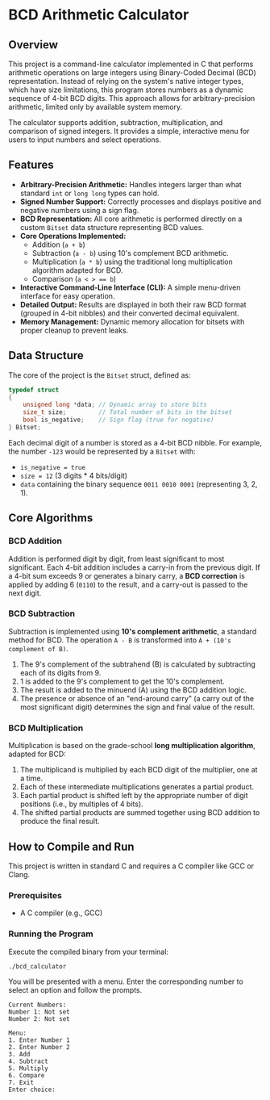 # BCD Arithmetic Calculator

## Overview

This project is a command-line calculator implemented in C that performs arithmetic operations on large integers using Binary-Coded Decimal (BCD) representation. Instead of relying on the system's native integer types, which have size limitations, this program stores numbers as a dynamic sequence of 4-bit BCD digits. This approach allows for arbitrary-precision arithmetic, limited only by available system memory.

The calculator supports addition, subtraction, multiplication, and comparison of signed integers. It provides a simple, interactive menu for users to input numbers and select operations.

## Features

- **Arbitrary-Precision Arithmetic:** Handles integers larger than what standard `int` or `long long` types can hold.
- **Signed Number Support:** Correctly processes and displays positive and negative numbers using a sign flag.
- **BCD Representation:** All core arithmetic is performed directly on a custom `Bitset` data structure representing BCD values.
- **Core Operations Implemented:**
  - Addition (`a + b`)
  - Subtraction (`a - b`) using 10's complement BCD arithmetic.
  - Multiplication (`a * b`) using the traditional long multiplication algorithm adapted for BCD.
  - Comparison (`a < > == b`)
- **Interactive Command-Line Interface (CLI):** A simple menu-driven interface for easy operation.
- **Detailed Output:** Results are displayed in both their raw BCD format (grouped in 4-bit nibbles) and their converted decimal equivalent.
- **Memory Management:** Dynamic memory allocation for bitsets with proper cleanup to prevent leaks.

## Data Structure

The core of the project is the `Bitset` struct, defined as:

```c
typedef struct
{
    unsigned long *data; // Dynamic array to store bits
    size_t size;         // Total number of bits in the bitset
    bool is_negative;    // Sign flag (true for negative)
} Bitset;
```

Each decimal digit of a number is stored as a 4-bit BCD nibble. For example, the number `-123` would be represented by a `Bitset` with:
- `is_negative = true`
- `size = 12` (3 digits * 4 bits/digit)
- `data` containing the binary sequence `0011 0010 0001` (representing 3, 2, 1).

## Core Algorithms

### BCD Addition

Addition is performed digit by digit, from least significant to most significant. Each 4-bit addition includes a carry-in from the previous digit. If a 4-bit sum exceeds 9 or generates a binary carry, a **BCD correction** is applied by adding 6 (`0110`) to the result, and a carry-out is passed to the next digit.

### BCD Subtraction

Subtraction is implemented using **10's complement arithmetic**, a standard method for BCD. The operation `A - B` is transformed into `A + (10's complement of B)`.
1.  The 9's complement of the subtrahend (B) is calculated by subtracting each of its digits from 9.
2.  1 is added to the 9's complement to get the 10's complement.
3.  The result is added to the minuend (A) using the BCD addition logic.
4.  The presence or absence of an "end-around carry" (a carry out of the most significant digit) determines the sign and final value of the result.

### BCD Multiplication

Multiplication is based on the grade-school **long multiplication algorithm**, adapted for BCD:
1.  The multiplicand is multiplied by each BCD digit of the multiplier, one at a time.
2.  Each of these intermediate multiplications generates a partial product.
3.  Each partial product is shifted left by the appropriate number of digit positions (i.e., by multiples of 4 bits).
4.  The shifted partial products are summed together using BCD addition to produce the final result.

## How to Compile and Run

This project is written in standard C and requires a C compiler like GCC or Clang.

### Prerequisites

- A C compiler (e.g., GCC)

### Running the Program

Execute the compiled binary from your terminal:

```bash
./bcd_calculator
```

You will be presented with a menu. Enter the corresponding number to select an option and follow the prompts.

```
Current Numbers:
Number 1: Not set
Number 2: Not set

Menu:
1. Enter Number 1
2. Enter Number 2
3. Add
4. Subtract
5. Multiply
6. Compare
7. Exit
Enter choice:
```

